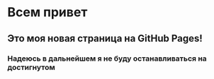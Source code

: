 # Всем привет
## Это моя новая страница на GitHub Pages!
### Надеюсь в дальнейшем я не буду останавливаться на достигнутом
